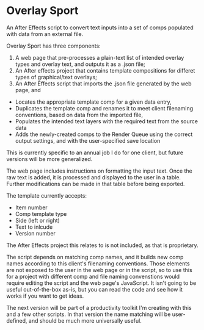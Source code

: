# Overlay Sport
An After Effects script to convert text inputs into a set of comps populated with data from an external file.

Overlay Sport has three components:
1. A web page that pre-processes a plain-text list of intended overlay types and overlay text, and outputs it as a .json file;
2. An After effects project that contains template compositions for differet types of graphical/text overlays;
3. An After Effects script that imports the .json file generated by the web page, and
  - Locates the appropriate template comp for a given data entry,
  - Duplicates the template comp and renames it to meet client filenaming conventions, based on data from the imported file,
  - Populates the intended text layers with the required text from the source data
  - Adds the newly-created comps to the Render Queue using the correct output settings, and with the user-specified save location

This is currently specific to an annual job I do for one client, but future versions will be more generalized.

The web page includes instructions on formatting the input text. Once the raw text is added, it is processed and displayed to the user in a table. Further modifications can be made in that table before being exported.

The template currently accepts:
  - Item number
  - Comp template type
  - Side (left or right)
  - Text to inlcude
  - Version number

The After Effects project this relates to is not included, as that is proprietary.

The script depends on matching comp names, and it builds new comp names according to this client's filenaming conventions. Those elements are not exposed to the user in the web page or in the script, so to use this for a project with different comp and file naming convenstions would require editing the script and the web page's JavaScript. It isn't going to be useful out-of-the-box as-is, but you can read the code and see how it works if you want to get ideas.

The next version will be part of a productivity toolkit I'm creating with this and a few other scripts. In that version the name matching will be user-defined, and should be much more universally useful.

